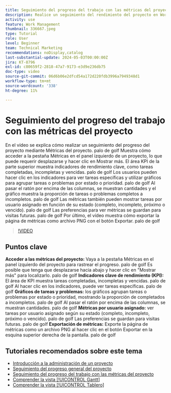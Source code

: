 ```yaml
---
title: Seguimiento del progreso del trabajo con las métricas del proyecto
description: Realice un seguimiento del rendimiento del proyecto en Workfront mediante la pestaña Métricas para acceder a los indicadores clave de rendimiento (KPI), los gráficos de tareas y problemas, las métricas por usuario asignado y las opciones de exportación para una monitorización eficaz del progreso.
activity: use
feature: Work Management
thumbnail: 336667.jpeg
type: Tutorial
role: User
level: Beginner
team: Technical Marketing
recommendations: noDisplay,catalog
last-substantial-update: 2024-05-03T00:00:00Z
jira: KT-8796
exl-id: c80659f2-2818-47a7-9173-e3d9e236db75
doc-type: video
source-git-commit: 06d6b06e2dfcd54a172d220fdb3996a7949348d1
workflow-type: tm+mt
source-wordcount: '338'
ht-degree: 11%

---
```


# Seguimiento del progreso del trabajo con las métricas del proyecto

En el vídeo se explica cómo realizar un seguimiento del progreso del proyecto mediante Métricas del proyecto. palo de golf Muestra cómo acceder a la pestaña Métricas en el panel izquierdo de un proyecto, lo que puede requerir desplazarse y hacer clic en Mostrar más. El área KPI de la parte superior muestra indicadores de rendimiento clave, como tareas completadas, incompletas y vencidas. palo de golf Los usuarios pueden hacer clic en los indicadores para ver tareas específicas y utilizar gráficos para agrupar tareas o problemas por estado o prioridad. palo de golf Al pasar el ratón por encima de las columnas, se muestran cantidades y el gráfico muestra la proporción de tareas o problemas completos a incompletos. palo de golf Las métricas también pueden mostrar tareas por usuario asignado en función de su estado (completo, incompleto, próximo o vencido). palo de golf Las preferencias para ver métricas se guardan para visitas futuras. palo de golf Por último, el vídeo muestra cómo exportar la página de métricas como archivo PNG con el botón Exportar. palo de golf


>[!VIDEO](https://video.tv.adobe.com/v/336667/?quality=12&learn=on&enablevpops)

## Puntos clave

**Acceder a las métricas del proyecto:** Vaya a la pestaña Métricas en el panel izquierdo del proyecto para rastrear el progreso. palo de golf Es posible que tenga que desplazarse hacia abajo y hacer clic en &quot;Mostrar más&quot; para localizarlo. palo de golf
**Indicadores clave de rendimiento (KPI):** El área de KPI muestra tareas completadas, incompletas y vencidas. palo de golf Al hacer clic en los indicadores, puede ver tareas específicas. palo de golf
**Gráficos de tareas y problemas:** los gráficos agrupan tareas o problemas por estado o prioridad, mostrando la proporción de completados a incompletos. palo de golf Al pasar el ratón por encima de las columnas, se muestran cantidades. palo de golf
**Métricas por usuario asignado:** ver tareas por usuario asignado según su estado (completo, incompleto, próximo o vencido). palo de golf Las preferencias se guardan para visitas futuras. palo de golf
**Exportación de métricas:** Exporte la página de métricas como un archivo PNG al hacer clic en el botón Exportar en la esquina superior derecha de la pantalla. palo de golf



## Tutoriales recomendados sobre este tema

* [Introducción a la administración de un proyecto](/help/manage-work/projects/getting-started-manage-a-project.md)
* [Seguimiento del progreso general del proyecto](/help/manage-work/projects/track-overall-project-progress.md)
* [Seguimiento del progreso del trabajo con las métricas del proyecto](/help/manage-work/projects/track-work-progress-with-project-metrics.md)
* [Comprender la vista [!UICONTROL Gantt]](/help/manage-work/projects/understand-the-gantt-view.md)
* [Comprender la vista [!UICONTROL Tablero]](/help/manage-work/projects/understand-the-board-view.md)
